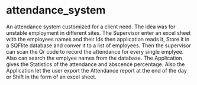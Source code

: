 # attendance_system
An attendance system customized for a client need.
The idea was for unstable employment in different sites.
The Supervisor enter an excel sheet with the employees names and their Ids then application reads it, Store it in a SQFlite database and conver it to a list of employees.
Then the supervisor can scan the Qr code to record the attendance for every single emplyee.
Also can search the emplyee names from the database.
The Application gives the Statistics of the attendance and abscence percentage.
Also the Application let the user export the Attendance report at the end of the day or Shift in the form of an excel sheet. 
